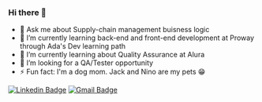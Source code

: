 ### Hi there 👋

- 💬 Ask me about Supply-chain management buisness logic
- 🌱 I’m currently learning back-end and front-end development at Proway through Ada's Dev learning path
- 🌱 I’m currently learning about Quality Assurance at Alura
- 🔭 I’m looking for a QA/Tester opportunity 
- ⚡ Fun fact: I'm a dog mom. Jack and Nino are my pets 😁

[![Linkedin Badge](https://img.shields.io/badge/-Alessandra%20Luize%20Knoch-2c2c2c?style=for-the-badge&logo=Linkedin&logoColor=white&link=https://www.linkedin.com/in/alessandra-luize-knoch/)](https://www.linkedin.com/in/alessandra-luize-knoch/)
[![Gmail Badge](https://img.shields.io/badge/-alessandraknoch@gmail.com-2c2c2c?style=for-the-badge&logo=gmail&logoColor=white&link=mailto:alessandraknoch@gmail.com)](mailto:alessandraknoch@gmail.com)

<!--
**AleKnoch/AleKnoch** is a ✨ _special_ ✨ repository because its `README.md` (this file) appears on your GitHub profile.

Here are some ideas to get you started:

- 🔭 I’m currently working on ...
- 🌱 I’m currently learning ...
- 👯 I’m looking to collaborate on ...
- 🤔 I’m looking for help with ...
- 💬 Ask me about ...
- 📫 How to reach me: ...
- 😄 Pronouns: ...
- ⚡ Fun fact: ...
-->

